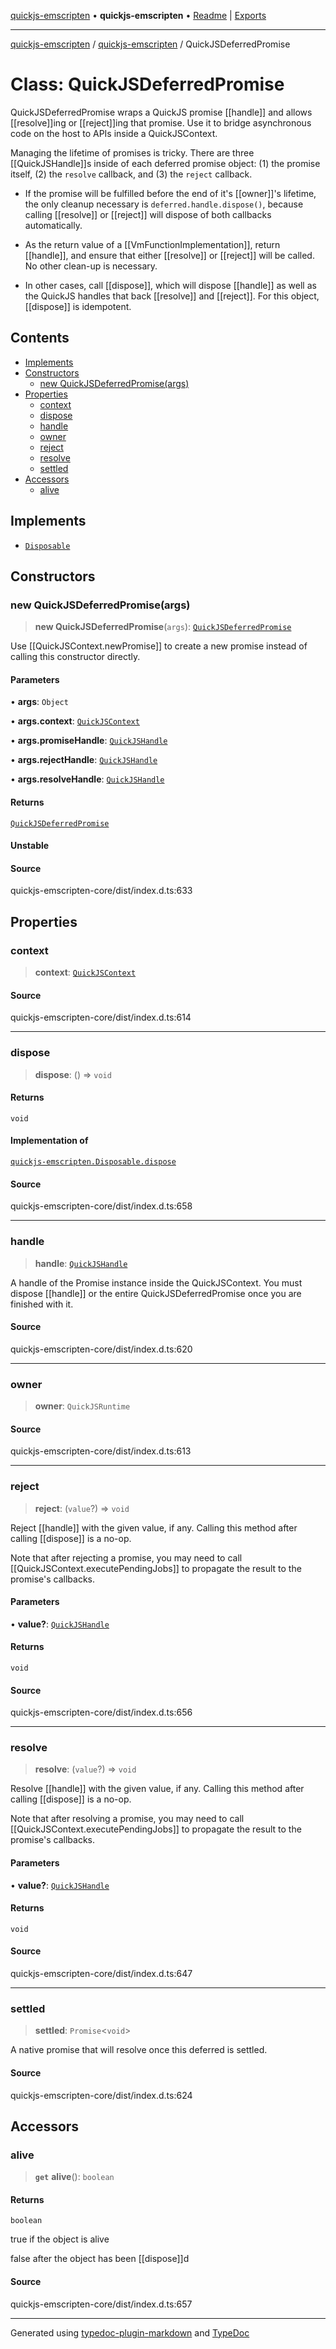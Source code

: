 [quickjs-emscripten](../../packages.md) • **quickjs-emscripten** • [Readme](../index.md) \| [Exports](../exports.md)

***

[quickjs-emscripten](../../packages.md) / [quickjs-emscripten](../exports.md) / QuickJSDeferredPromise

# Class: QuickJSDeferredPromise

QuickJSDeferredPromise wraps a QuickJS promise [[handle]] and allows
[[resolve]]ing or [[reject]]ing that promise. Use it to bridge asynchronous
code on the host to APIs inside a QuickJSContext.

Managing the lifetime of promises is tricky. There are three
[[QuickJSHandle]]s inside of each deferred promise object: (1) the promise
itself, (2) the `resolve` callback, and (3) the `reject` callback.

- If the promise will be fulfilled before the end of it's [[owner]]'s lifetime,
  the only cleanup necessary is `deferred.handle.dispose()`, because
  calling [[resolve]] or [[reject]] will dispose of both callbacks automatically.

- As the return value of a [[VmFunctionImplementation]], return [[handle]],
  and ensure that either [[resolve]] or [[reject]] will be called. No other
  clean-up is necessary.

- In other cases, call [[dispose]], which will dispose [[handle]] as well as the
  QuickJS handles that back [[resolve]] and [[reject]]. For this object,
  [[dispose]] is idempotent.

## Contents

- [Implements](QuickJSDeferredPromise.md#implements)
- [Constructors](QuickJSDeferredPromise.md#constructors)
  - [new QuickJSDeferredPromise(args)](QuickJSDeferredPromise.md#new-quickjsdeferredpromiseargs)
- [Properties](QuickJSDeferredPromise.md#properties)
  - [context](QuickJSDeferredPromise.md#context)
  - [dispose](QuickJSDeferredPromise.md#dispose)
  - [handle](QuickJSDeferredPromise.md#handle)
  - [owner](QuickJSDeferredPromise.md#owner)
  - [reject](QuickJSDeferredPromise.md#reject)
  - [resolve](QuickJSDeferredPromise.md#resolve)
  - [settled](QuickJSDeferredPromise.md#settled)
- [Accessors](QuickJSDeferredPromise.md#accessors)
  - [alive](QuickJSDeferredPromise.md#alive)

## Implements

- [`Disposable`](../interfaces/Disposable.md)

## Constructors

### new QuickJSDeferredPromise(args)

> **new QuickJSDeferredPromise**(`args`): [`QuickJSDeferredPromise`](QuickJSDeferredPromise.md)

Use [[QuickJSContext.newPromise]] to create a new promise instead of calling
this constructor directly.

#### Parameters

• **args**: `Object`

• **args\.context**: [`QuickJSContext`](QuickJSContext.md)

• **args\.promiseHandle**: [`QuickJSHandle`](../exports.md#quickjshandle)

• **args\.rejectHandle**: [`QuickJSHandle`](../exports.md#quickjshandle)

• **args\.resolveHandle**: [`QuickJSHandle`](../exports.md#quickjshandle)

#### Returns

[`QuickJSDeferredPromise`](QuickJSDeferredPromise.md)

#### Unstable

#### Source

quickjs-emscripten-core/dist/index.d.ts:633

## Properties

### context

> **context**: [`QuickJSContext`](QuickJSContext.md)

#### Source

quickjs-emscripten-core/dist/index.d.ts:614

***

### dispose

> **dispose**: () => `void`

#### Returns

`void`

#### Implementation of

[`quickjs-emscripten.Disposable.dispose`](../interfaces/Disposable.md#dispose)

#### Source

quickjs-emscripten-core/dist/index.d.ts:658

***

### handle

> **handle**: [`QuickJSHandle`](../exports.md#quickjshandle)

A handle of the Promise instance inside the QuickJSContext.
You must dispose [[handle]] or the entire QuickJSDeferredPromise once you
are finished with it.

#### Source

quickjs-emscripten-core/dist/index.d.ts:620

***

### owner

> **owner**: `QuickJSRuntime`

#### Source

quickjs-emscripten-core/dist/index.d.ts:613

***

### reject

> **reject**: (`value`?) => `void`

Reject [[handle]] with the given value, if any.
Calling this method after calling [[dispose]] is a no-op.

Note that after rejecting a promise, you may need to call
[[QuickJSContext.executePendingJobs]] to propagate the result to the promise's
callbacks.

#### Parameters

• **value?**: [`QuickJSHandle`](../exports.md#quickjshandle)

#### Returns

`void`

#### Source

quickjs-emscripten-core/dist/index.d.ts:656

***

### resolve

> **resolve**: (`value`?) => `void`

Resolve [[handle]] with the given value, if any.
Calling this method after calling [[dispose]] is a no-op.

Note that after resolving a promise, you may need to call
[[QuickJSContext.executePendingJobs]] to propagate the result to the promise's
callbacks.

#### Parameters

• **value?**: [`QuickJSHandle`](../exports.md#quickjshandle)

#### Returns

`void`

#### Source

quickjs-emscripten-core/dist/index.d.ts:647

***

### settled

> **settled**: `Promise`\<`void`\>

A native promise that will resolve once this deferred is settled.

#### Source

quickjs-emscripten-core/dist/index.d.ts:624

## Accessors

### alive

> **`get`** **alive**(): `boolean`

#### Returns

`boolean`

true if the object is alive

false after the object has been [[dispose]]d

#### Source

quickjs-emscripten-core/dist/index.d.ts:657

***

Generated using [typedoc-plugin-markdown](https://www.npmjs.com/package/typedoc-plugin-markdown) and [TypeDoc](https://typedoc.org/)
